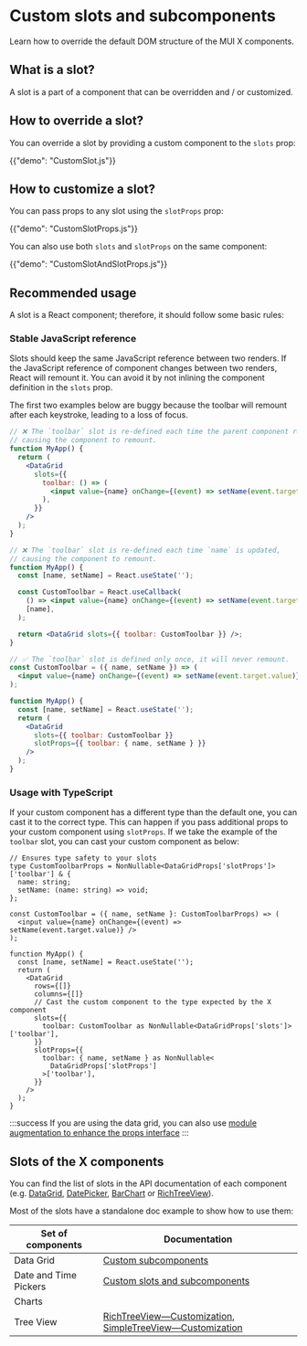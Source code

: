 # Custom slots and subcomponents

<p class="description">Learn how to override the default DOM structure of the MUI X components.</p>

## What is a slot?

A slot is a part of a component that can be overridden and / or customized.

## How to override a slot?

You can override a slot by providing a custom component to the `slots` prop:

{{"demo": "CustomSlot.js"}}

## How to customize a slot?

You can pass props to any slot using the `slotProps` prop:

{{"demo": "CustomSlotProps.js"}}

You can also use both `slots` and `slotProps` on the same component:

{{"demo": "CustomSlotAndSlotProps.js"}}

## Recommended usage

A slot is a React component; therefore, it should follow some basic rules:

### Stable JavaScript reference

Slots should keep the same JavaScript reference between two renders.
If the JavaScript reference of component changes between two renders, React will remount it.
You can avoid it by not inlining the component definition in the `slots` prop.

The first two examples below are buggy because the toolbar will remount after each keystroke, leading to a loss of focus.

```jsx
// ❌ The `toolbar` slot is re-defined each time the parent component renders,
// causing the component to remount.
function MyApp() {
  return (
    <DataGrid
      slots={{
        toolbar: () => (
          <input value={name} onChange={(event) => setName(event.target.value)} />
        ),
      }}
    />
  );
}
```

```jsx
// ❌ The `toolbar` slot is re-defined each time `name` is updated,
// causing the component to remount.
function MyApp() {
  const [name, setName] = React.useState('');

  const CustomToolbar = React.useCallback(
    () => <input value={name} onChange={(event) => setName(event.target.value)} />,
    [name],
  );

  return <DataGrid slots={{ toolbar: CustomToolbar }} />;
}
```

```jsx
// ✅ The `toolbar` slot is defined only once, it will never remount.
const CustomToolbar = ({ name, setName }) => (
  <input value={name} onChange={(event) => setName(event.target.value)} />
);

function MyApp() {
  const [name, setName] = React.useState('');
  return (
    <DataGrid
      slots={{ toolbar: CustomToolbar }}
      slotProps={{ toolbar: { name, setName } }}
    />
  );
}
```

### Usage with TypeScript

If your custom component has a different type than the default one, you can cast it to the correct type.
This can happen if you pass additional props to your custom component using `slotProps`.
If we take the example of the `toolbar` slot, you can cast your custom component as below:

```tsx
// Ensures type safety to your slots
type CustomToolbarProps = NonNullable<DataGridProps['slotProps']>['toolbar'] & {
  name: string;
  setName: (name: string) => void;
};

const CustomToolbar = ({ name, setName }: CustomToolbarProps) => (
  <input value={name} onChange={(event) => setName(event.target.value)} />
);

function MyApp() {
  const [name, setName] = React.useState('');
  return (
    <DataGrid
      rows={[]}
      columns={[]}
      // Cast the custom component to the type expected by the X component
      slots={{
        toolbar: CustomToolbar as NonNullable<DataGridProps['slots']>['toolbar'],
      }}
      slotProps={{
        toolbar: { name, setName } as NonNullable<
          DataGridProps['slotProps']
        >['toolbar'],
      }}
    />
  );
}
```

:::success
If you are using the data grid, you can also use [module augmentation to enhance the props interface](/x/react-data-grid/components/#custom-slot-props-with-typescript)
:::

## Slots of the X components

You can find the list of slots in the API documentation of each component (e.g. [DataGrid](/x/api/data-grid/data-grid/#slots), [DatePicker](/x/api/date-pickers/date-picker/#slots), [BarChart](/x/api/charts/bar-chart/#slots) or [RichTreeView](/x/api/tree-view/rich-tree-view/#slots)).

Most of the slots have a standalone doc example to show how to use them:

| Set of components     | Documentation                                                                                                                                                      |
| --------------------- | ------------------------------------------------------------------------------------------------------------------------------------------------------------------ |
| Data Grid             | [Custom subcomponents](/x/react-date-pickers/custom-components/)                                                                                                   |
| Date and Time Pickers | [Custom slots and subcomponents](/x/react-date-pickers/custom-components/)                                                                                         |
| Charts                |                                                                                                                                                                    |
| Tree View             | [RichTreeView—Customization](/x/react-tree-view/rich-tree-view/customization/), [SimpleTreeView—Customization](/x/react-tree-view/simple-tree-view/customization/) |
